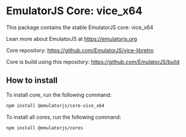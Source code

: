 # EmulatorJS Core: vice_x64

This package contains the stable EmulatorJS core: vice_x64

Lean more about EmulatorJS at https://emulatorjs.org

Core repository:
https://github.com/EmulatorJS/vice-libretro

Core is build using this repository:
https://github.com/EmulatorJS/build

## How to install

To install core, run the following command:

```bash
npm install @emulatorjs/core-vice_x64
```
To install all cores, run the following command:

```bash
npm install @emulatorjs/cores
```

